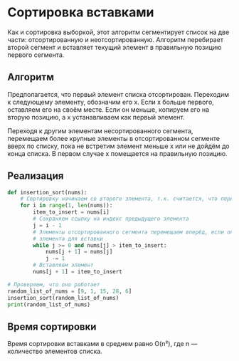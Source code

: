 # Сортировка вставками #

Как и сортировка выборкой, этот алгоритм сегментирует список на две части: отсортированную и неотсортированную. Алгоритм перебирает второй сегмент и вставляет текущий элемент в правильную позицию первого сегмента.

## Алгоритм ##

Предполагается, что первый элемент списка отсортирован. Переходим к следующему элементу, обозначим его х. Если х больше первого, оставляем его на своём месте. Если он меньше, копируем его на вторую позицию, а х устанавливаем как первый элемент.

Переходя к другим элементам несортированного сегмента, перемещаем более крупные элементы в отсортированном сегменте вверх по списку, пока не встретим элемент меньше x или не дойдём до конца списка. В первом случае x помещается на правильную позицию.

## Реализация ##

```python
def insertion_sort(nums):
    # Сортировку начинаем со второго элемента, т.к. считается, что первый элемент уже отсортирован
    for i in range(1, len(nums)):
        item_to_insert = nums[i]
        # Сохраняем ссылку на индекс предыдущего элемента
        j = i - 1
        # Элементы отсортированного сегмента перемещаем вперёд, если они больше
        # элемента для вставки
        while j >= 0 and nums[j] > item_to_insert:
            nums[j + 1] = nums[j]
            j -= 1
        # Вставляем элемент
        nums[j + 1] = item_to_insert

# Проверяем, что оно работает
random_list_of_nums = [9, 1, 15, 28, 6]
insertion_sort(random_list_of_nums)
print(random_list_of_nums)
```

## Время сортировки ##

Время сортировки вставками в среднем равно O(n²), где n — количество элементов списка.